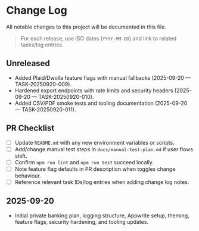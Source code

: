 # Change Log

All notable changes to this project will be documented in this file.

> For each release, use ISO dates (`YYYY-MM-DD`) and link to related tasks/log entries.

## Unreleased
- Added Plaid/Dwolla feature flags with manual fallbacks (2025-09-20 — TASK-20250920-009).
- Hardened export endpoints with rate limits and security headers (2025-09-20 — TASK-20250920-010).
- Added CSV/PDF smoke tests and tooling documentation (2025-09-20 — TASK-20250920-011).

## PR Checklist
- [ ] Update `README.md` with any new environment variables or scripts.
- [ ] Add/change manual test steps in `docs/manual-test-plan.md` if user flows shift.
- [ ] Confirm `npm run lint` and `npm run test` succeed locally.
- [ ] Note feature flag defaults in PR description when toggles change behaviour.
- [ ] Reference relevant task IDs/log entries when adding change log notes.

## 2025-09-20
- Initial private banking plan, logging structure, Appwrite setup, theming, feature flags, security hardening, and tooling updates.
